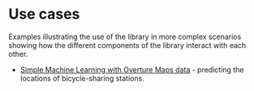 # Use cases

Examples illustrating the use of the library in more complex scenarios showing how the different components of the library interact with each other.

- [Simple Machine Learning with Overture Maps data](simple_machine_learning_with_overture_maps_data.ipynb) - predicting the locations of bicycle-sharing stations.
